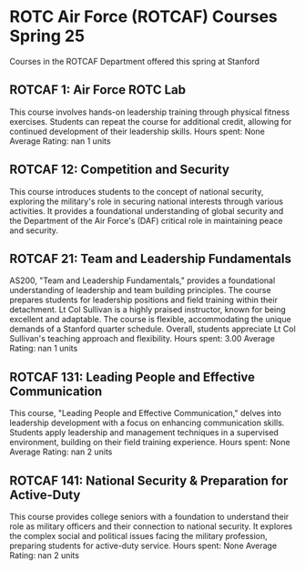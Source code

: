 # ROTC Air Force (ROTCAF) Courses Spring 25 
Courses in the ROTCAF Department offered this spring at Stanford
 ## ROTCAF 1: Air Force ROTC Lab
This course involves hands-on leadership training through physical fitness exercises. Students can repeat the course for additional credit, allowing for continued development of their leadership skills.
Hours spent: None
Average Rating: nan
1 units
## ROTCAF 12: Competition and Security
This course introduces students to the concept of national security, exploring the military's role in securing national interests through various activities. It provides a foundational understanding of global security and the Department of the Air Force's (DAF) critical role in maintaining peace and security.
## ROTCAF 21: Team and Leadership Fundamentals
AS200, "Team and Leadership Fundamentals," provides a foundational understanding of leadership and team building principles. The course prepares students for leadership positions and field training within their detachment.
Lt Col Sullivan is a highly praised instructor, known for being excellent and adaptable. The course is flexible, accommodating the unique demands of a Stanford quarter schedule. Overall, students appreciate Lt Col Sullivan's teaching approach and flexibility.
Hours spent: 3.00
Average Rating: nan
1 units
## ROTCAF 131: Leading People and Effective Communication
This course, "Leading People and Effective Communication," delves into leadership development with a focus on enhancing communication skills. Students apply leadership and management techniques in a supervised environment, building on their field training experience.
Hours spent: None
Average Rating: nan
2 units
## ROTCAF 141: National Security & Preparation for Active-Duty
This course provides college seniors with a foundation to understand their role as military officers and their connection to national security. It explores the complex social and political issues facing the military profession, preparing students for active-duty service.
Hours spent: None
Average Rating: nan
2 units